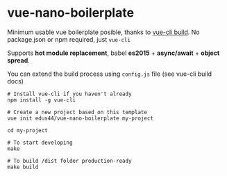 vue-nano-boilerplate
=========

Minimum usable vue boilerplate posible, thanks to [vue-cli build](https://github.com/vuejs/vue-cli/blob/master/docs/build.md). No package.json or npm required, just `vue-cli`

Supports __hot module replacement__, babel __es2015__ + __async/await__ + __object spread__.

You can extend the build process using `config.js` file (see vue-cli build docs)

```
# Install vue-cli if you haven't already
npm install -g vue-cli     

# Create a new project based on this template
vue init edus44/vue-nano-boilerplate my-project 

cd my-project 

# To start developing
make 

# To build /dist folder production-ready
make build 
```
